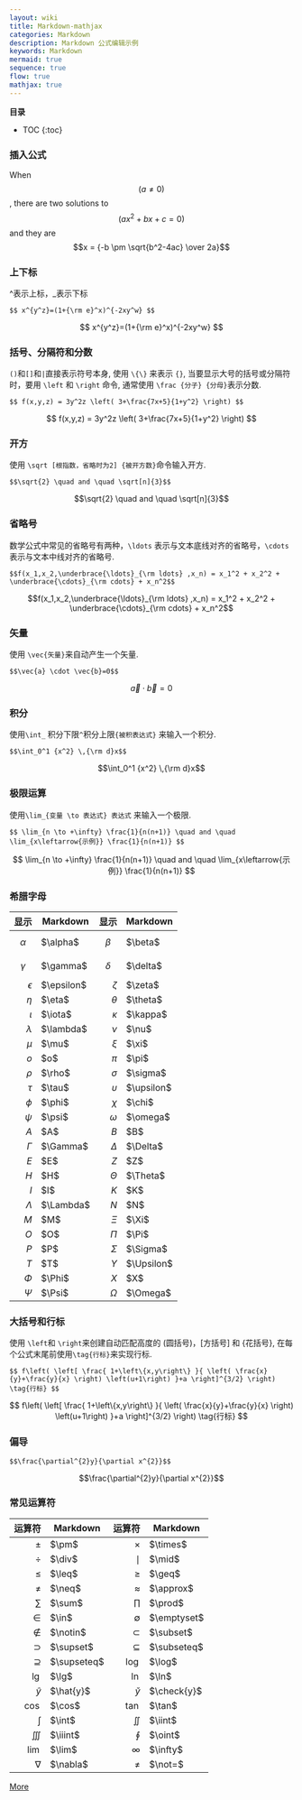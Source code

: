 ```yaml
---
layout: wiki
title: Markdown-mathjax
categories: Markdown
description: Markdown 公式编辑示例
keywords: Markdown
mermaid: true
sequence: true
flow: true
mathjax: true
---
```


**目录**
* TOC
{:toc}

### 插入公式

When $$(a \ne 0)$$, there are two solutions to $$(ax^2 + bx + c = 0)$$ and they are
$$x = {-b \pm \sqrt{b^2-4ac} \over 2a}$$

### 上下标
\^表示上标，\_表示下标
```
$$ x^{y^z}=(1+{\rm e}^x)^{-2xy^w} $$
```
$$ x^{y^z}=(1+{\rm e}^x)^{-2xy^w} $$

### 括号、分隔符和分数
`()`和`[]`和`|`直接表示符号本身, 使用 `\{\}` 来表示 `{}`, 当要显示大号的括号或分隔符时，要用 `\left` 和 `\right` 命令, 通常使用 `\frac {分子} {分母}`表示分数.
```
$$ f(x,y,z) = 3y^2z \left( 3+\frac{7x+5}{1+y^2} \right) $$
```
$$ f(x,y,z) = 3y^2z \left( 3+\frac{7x+5}{1+y^2} \right) $$

### 开方
使用 `\sqrt [根指数，省略时为2] {被开方数}`命令输入开方.
```
$$\sqrt{2} \quad and \quad \sqrt[n]{3}$$
```
$$\sqrt{2} \quad and \quad \sqrt[n]{3}$$

### 省略号
数学公式中常见的省略号有两种，`\ldots` 表示与文本底线对齐的省略号，`\cdots `表示与文本中线对齐的省略号.
```
$$f(x_1,x_2,\underbrace{\ldots}_{\rm ldots} ,x_n) = x_1^2 + x_2^2 + \underbrace{\cdots}_{\rm cdots} + x_n^2$$
```
$$f(x_1,x_2,\underbrace{\ldots}_{\rm ldots} ,x_n) = x_1^2 + x_2^2 + \underbrace{\cdots}_{\rm cdots} + x_n^2$$

### 矢量
使用 `\vec{矢量}`来自动产生一个矢量.
```
$$\vec{a} \cdot \vec{b}=0$$
```
$$\vec{a} \cdot \vec{b}=0$$

### 积分
使用`\int_` 积分下限`^`积分上限`{被积表达式}`  来输入一个积分.
```
$$\int_0^1 {x^2} \,{\rm d}x$$
```
$$\int_0^1 {x^2} \,{\rm d}x$$

### 极限运算
使用`\lim_{变量 \to 表达式} 表达式` 来输入一个极限.
```
$$ \lim_{n \to +\infty} \frac{1}{n(n+1)} \quad and \quad \lim_{x\leftarrow{示例}} \frac{1}{n(n+1)} $$
```
$$ \lim_{n \to +\infty} \frac{1}{n(n+1)} \quad and \quad \lim_{x\leftarrow{示例}} \frac{1}{n(n+1)} $$

### 希腊字母

| 显示    | Markdown |  显示    | Markdown |
| -----: | ------  | ------: | -------  |
| $$\alpha$$ | \$\alpha$ | $$\beta$$ | \$\beta$ |
| $$\gamma$$ | \$\gamma$ | $$\delta$$ |\$\delta$  |
| $\epsilon$ | \$\epsilon$ | $\zeta$ |\$\zeta$ |
|$\eta$ | \$\eta$ | $\theta$  |  \$\theta$ |
| $\iota$ | \$\iota$ | $\kappa$  | \$\kappa$ |
|$\lambda$| \$\lambda$ |$\nu$  |  \$\nu$  |
|$\mu$ | \$\mu$ | $\xi$ |\$\xi$ |
|$o$| \$o$   | $\pi$  |  \$\pi$|
|$\rho$| \$\rho$  | $\sigma$  |  \$\sigma$   |
|$\tau$| \$\tau$  | $\upsilon$ | \$\upsilon$ |
|$\phi$| \$\phi$ | $\chi$  |  \$\chi$|
|$\psi$|  \$\psi$ | $\omega$ | \$\omega$  |
|$A$| \$A$ |  $B$  |  \$B$ |
|$\Gamma$| \$\Gamma$ | $\Delta$ |\$\Delta$ |
|$E$ | \$E$ |$Z$  |  \$Z$ |
|$H$|  \$H$| $\Theta$  | \$\Theta$ |
|$I$| \$I$  | $K$  |  \$K$ |
|$\Lambda$| \$\Lambda$ |$N$  | \$N$ |
|$M$| \$M$ | $\Xi$  |  \$\Xi$ |
|$O$|  \$O$ |  $\Pi$ |  \$\Pi$ |
|$P$|  \$P$  |  $\Sigma$  | \$\Sigma$ |
|$T$|  \$T$  | $\Upsilon$  |  \$\Upsilon$ |
|$\Phi$|  \$\Phi$ | $X$  | \$X$ |
|$\Psi$|  \$\Psi$ | $\Omega$| \$\Omega$ |


### 大括号和行标
使用 `\left`和 `\right`来创建自动匹配高度的 (圆括号)，[方括号] 和 {花括号}, 在每个公式末尾前使用`\tag{行标}`来实现行标.
```
$$ f\left( \left[ \frac{ 1+\left\{x,y\right\} }{ \left( \frac{x}{y}+\frac{y}{x} \right) \left(u+1\right) }+a \right]^{3/2} \right) \tag{行标} $$
```
$$ f\left( \left[ \frac{ 1+\left\{x,y\right\} }{ \left( \frac{x}{y}+\frac{y}{x} \right) \left(u+1\right) }+a \right]^{3/2} \right) \tag{行标} $$

### 偏导

```
$$\frac{\partial^{2}y}{\partial x^{2}}$$
```
$$\frac{\partial^{2}y}{\partial x^{2}}$$

### 常见运算符

| 运算符    | Markdown |  运算符   | Markdown |
| ------: | -------- | --------: | ------- |
| $\pm$    | \$\pm$   | $\times$  | \$\times$|
| $\div$   | \$\div$  | $\mid$    | \$\mid$  |
| $\leq$  | \$\leq$  | $\geq$    | \$\geq$  |
| $\neq$   | \$\neq$  | $\approx$ |\$\approx$|
| $\sum$   | \$\sum$  | $\prod$   |\$\prod$ |
| $\in$  | \$\in$  | $\emptyset$ |\$\emptyset$|
| $\notin$  | \$\notin$ | $\subset$ | \$\subset$ |
| $\supset$ |\$\supset$ | $\subseteq$|\$\subseteq$|
| $\supseteq$|\$\supseteq$ | $\log$ |\$\log$ |
|$\lg$     | \$\lg$   |  $\ln$    | \$\ln$   |
| $\hat{y}$ | \$\hat{y}$ |$\check{y}$|\$\check{y}$|
| $\cos$ |  \$\cos$ | $\tan$ |  \$\tan$ |
| $\int$  | \$\int$ | $\iint$  |  \$\iint$  |
|$\iiint$  | \$\iiint$ | $\oint$ | \$\oint$ |
| $\lim$ |  \$\lim$  |  $\infty$  | \$\infty$  |
| $\nabla$  |  \$\nabla$  | $\not=$ |  \$\not=$ |

[More](http://www.cnblogs.com/q735613050/p/7253073.html)